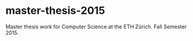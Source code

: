 # master-thesis-2015
Master thesis work for Computer Science at the ETH Zürich. Fall Semester 2015.
